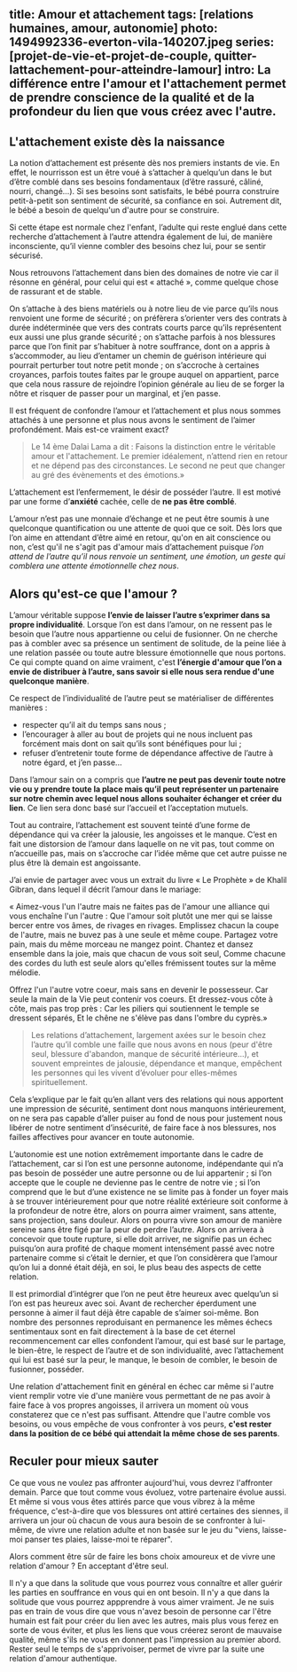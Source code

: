 title: Amour et attachement
tags: [relations humaines, amour, autonomie]
photo: 1494992336-everton-vila-140207.jpeg
series: [projet-de-vie-et-projet-de-couple, quitter-lattachement-pour-atteindre-lamour]
intro: La différence entre l'amour et l'attachement permet de prendre conscience de la qualité et de la profondeur du lien que vous créez avec l'autre.
---
## L'attachement existe dès la naissance ##

La notion d’attachement est présente dès nos premiers instants de vie. En effet, le nourrisson est un être voué à s’attacher à quelqu’un dans le but d’être comblé dans ses besoins fondamentaux (d’être rassuré, câliné, nourri, changé…). Si ses besoins sont satisfaits, le bébé pourra construire petit-à-petit son sentiment de sécurité, sa confiance en soi. Autrement dit, le bébé a besoin de quelqu'un d'autre pour se construire.

Si cette étape est normale chez l'enfant, l’adulte qui reste englué dans cette recherche d’attachement à l’autre attendra également de lui, de manière inconsciente, qu’il vienne combler des besoins chez lui, pour se sentir sécurisé.

Nous retrouvons l’attachement dans bien des domaines de notre vie car il résonne en général, pour celui qui est « attaché », comme quelque chose de rassurant et de stable. 

On s’attache à des biens matériels ou à notre lieu de vie parce qu’ils nous renvoient une forme de sécurité ; on préfèrera s’orienter vers des contrats à durée indéterminée que vers des contrats courts parce qu’ils représentent eux aussi une plus grande sécurité ; on s’attache parfois à nos blessures parce que l’on finit par s’habituer à notre souffrance, dont on a appris à s’accommoder, au lieu d’entamer un chemin de guérison intérieure qui pourrait perturber tout notre petit monde ; on s’accroche à certaines croyances, parfois toutes faites par le groupe auquel on appartient, parce que cela nous rassure de rejoindre l’opinion générale au lieu de se forger la nôtre et risquer de passer pour un marginal, et j’en passe.

Il est fréquent de confondre l’amour et l’attachement et plus nous sommes attachés à une personne et plus nous avons le sentiment de l’aimer profondément. Mais est-ce vraiment exact?

>Le 14 ème Dalai Lama a dit : Faisons la distinction entre le véritable amour et l'attachement. Le premier idéalement, n’attend rien en retour et ne dépend pas des circonstances. Le second ne peut que changer au gré des évènements et des émotions.»

L’attachement est l’enfermement, le désir de posséder l’autre. Il est motivé par une forme d’**anxiété** cachée, celle de **ne pas être comblé**.

L’amour n’est pas une monnaie d’échange et ne peut être soumis à une quelconque quantification ou une attente de quoi que ce soit. Dès lors que l’on aime en attendant d’être aimé en retour, qu'on en ait conscience ou non, c’est qu'il ne s'agit pas d'amour mais d’attachement puisque *l’on attend de l’autre qu’il nous renvoie un sentiment, une émotion, un geste qui comblera une attente émotionnelle chez nous*.

## Alors qu'est-ce que l'amour ? ##

L’amour véritable suppose **l’envie de laisser l’autre s’exprimer dans sa propre individualité**. Lorsque l’on est dans l’amour, on ne ressent pas le besoin que l’autre nous appartienne ou celui de fusionner. On ne cherche pas à combler avec sa présence un sentiment de solitude, de la peine liée à une relation passée ou toute autre blessure émotionnelle que nous portons. Ce qui compte quand on aime vraiment, c'est **l’énergie d'amour que l’on a envie de distribuer à l’autre, sans savoir si elle nous sera rendue d'une quelconque manière**.

Ce respect de l’individualité de l’autre peut se matérialiser de différentes manières : 
- respecter qu’il ait du temps sans nous ; 
- l’encourager à aller au bout de projets qui ne nous incluent pas forcément mais dont on sait qu’ils sont bénéfiques pour lui ;
- refuser d’entretenir toute forme de dépendance affective de l’autre à notre égard, et j’en passe...

Dans l’amour sain on a compris que **l’autre ne peut pas devenir toute notre vie ou y prendre toute la place mais qu’il peut représenter un partenaire sur notre chemin avec lequel nous allons souhaiter échanger et créer du lien**. Ce lien sera donc basé sur l’accueil et l’acceptation mutuels.

Tout au contraire, l’attachement est souvent teinté d’une forme de dépendance qui va créer la jalousie, les angoisses et le manque. C’est en fait une distorsion de l’amour dans laquelle on ne vit pas, tout comme on n’accueille pas, mais on s’accroche car l’idée même que cet autre puisse ne plus être là demain est angoissante.

J’ai envie de partager avec vous un extrait du livre « Le Prophète » de Khalil Gibran, dans lequel il décrit l’amour dans le mariage: 

« Aimez-vous l'un l'autre mais ne faites pas de l'amour une alliance qui vous enchaîne l'un l'autre : 
Que l'amour soit plutôt une mer qui se laisse bercer entre vos âmes, de rivages en rivages. 
Emplissez chacun la coupe de l'autre, mais ne buvez pas à une seule et même coupe. 
Partagez votre pain, mais du même morceau ne mangez point. 
Chantez et dansez ensemble dans la joie, mais que chacun de vous soit seul, 
Comme chacune des cordes du luth est seule alors qu'elles frémissent toutes sur la même mélodie. 

Offrez l'un l'autre votre coeur, mais sans en devenir le possesseur. 
Car seule la main de la Vie peut contenir vos coeurs. 
Et dressez-vous côte à côte, mais pas trop près : 
Car les piliers qui soutiennent le temple se dressent séparés, 
Et le chêne ne s'élève pas dans l'ombre du cyprès.»

>Les relations d’attachement, largement axées sur le besoin chez l’autre qu’il comble une faille que nous avons en nous (peur d'être seul, blessure d'abandon, manque de sécurité intérieure...), et souvent empreintes de jalousie, dépendance et manque, empêchent les personnes qui les vivent d’évoluer pour elles-mêmes spirituellement.

Cela s’explique par le fait qu’en allant vers des relations qui nous apportent une impression de sécurité, sentiment dont nous manquons intérieurement, on ne sera pas capable d’aller puiser au fond de nous pour justement nous libérer de notre sentiment d’insécurité, de faire face à nos blessures, nos failles affectives pour avancer en toute autonomie.

L’autonomie est une notion extrêmement importante dans le cadre de l’attachement, car si l’on est une personne autonome, indépendante qui n’a pas besoin de posséder une autre personne ou de lui appartenir ; si l’on accepte que le couple ne devienne pas le centre de notre vie ; si l’on comprend que le but d’une existence ne se limite pas à fonder un foyer mais à se trouver intérieurement pour que notre réalité extérieure soit conforme à la profondeur de notre être, alors on pourra aimer vraiment, sans attente, sans projection, sans douleur. Alors on pourra vivre son amour de manière sereine sans être figé par la peur de perdre l’autre. Alors on arrivera à concevoir que toute rupture, si elle doit arriver, ne signifie pas un échec puisqu’on aura profité de chaque moment intensément passé avec notre partenaire comme si c’était le dernier, et que l’on considèrera que l’amour qu’on lui a donné était déjà, en soi, le plus beau des aspects de cette relation.

Il est primordial d’intégrer que l’on ne peut être heureux avec quelqu’un si l’on est pas heureux avec soi. Avant de rechercher éperdument une personne à aimer il faut déjà être capable de s’aimer soi-même. Bon nombre des personnes reproduisant en permanence les mêmes échecs sentimentaux sont en fait directement à la base de cet éternel recommencement car elles confondent l’amour, qui est basé sur le partage, le bien-être, le respect de l’autre et de son individualité, avec l’attachement qui lui est basé sur la peur, le manque, le besoin de combler, le besoin de fusionner, posséder.

Une relation d'attachement finit en général en échec car même si l'autre vient remplir votre vie d'une manière vous permettant de ne pas avoir à faire face à vos propres angoisses, il arrivera un moment où vous constaterez que ce n'est pas suffisant. Attendre que l'autre comble vos besoins, ou vous empêche de vous confronter à vos peurs, **c'est rester dans la position de ce bébé qui attendait la même chose de ses parents**.

## Reculer pour mieux sauter ##

Ce que vous ne voulez pas affronter aujourd'hui, vous devrez l'affronter demain. Parce que tout comme vous évoluez, votre partenaire évolue aussi. Et même si vous vous êtes attirés parce que vous vibrez à la même fréquence, c'est-à-dire que vos blessures ont attiré certaines des siennes, il arrivera un jour où chacun de vous aura besoin de se confronter à lui-même, de vivre une relation adulte et non basée sur le jeu du "viens, laisse-moi panser tes plaies, laisse-moi te réparer".

Alors comment être sûr de faire les bons choix amoureux et de vivre une relation d'amour ? En acceptant d'être seul.

Il n'y a que dans la solitude que vous pourrez vous connaître et aller guérir les parties en souffrance en vous qui en ont besoin. Il n'y a que dans la solitude que vous pourrez appprendre à vous aimer vraiment. Je ne suis pas en train de vous dire que vous n'avez besoin de personne car l'être humain est fait pour créer du lien avec les autres, mais plus vous ferez en sorte de vous éviter, et plus les liens que vous créerez seront de mauvaise qualité, même s'ils ne vous en donnent pas l'impression au premier abord. Rester seul le temps de s'apprivoiser, permet de vivre par la suite une relation d'amour authentique.
